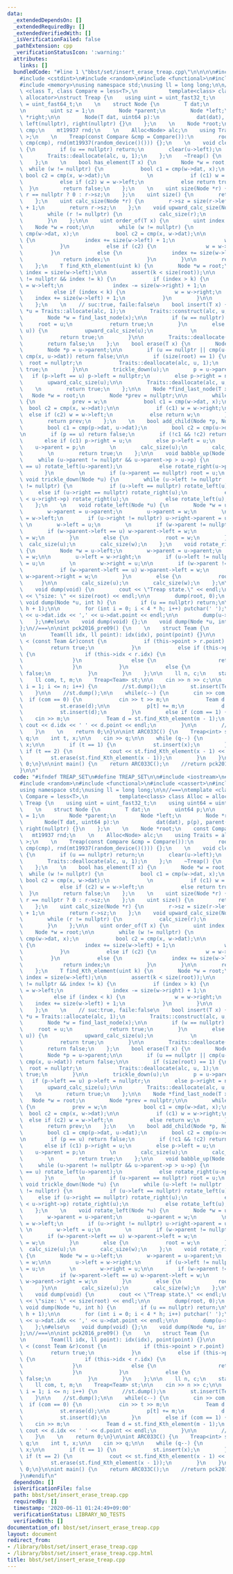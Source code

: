 ```yaml
---
data:
  _extendedDependsOn: []
  _extendedRequiredBy: []
  _extendedVerifiedWith: []
  _isVerificationFailed: false
  _pathExtension: cpp
  _verificationStatusIcon: ':warning:'
  attributes:
    links: []
  bundledCode: "#line 1 \"bbst/set/insert_erase_treap.cpp\"\n\n\n\n#include <iostream>\n\
    #include <cstdint>\n#include <random>\n#include <functional>\n#include <cassert>\n\
    #include <memory>\nusing namespace std;\nusing ll = long long;\n\n//===\ntemplate\
    \ <class T, class Compare = less<T>,\n          template<class> class Alloc =\
    \ allocator>\nstruct Treap {\n    using uint = uint_fast32_t;\n    using uint64\
    \ = uint_fast64_t;\n    \n    struct Node {\n        T dat;\n        uint64 p;\n\
    \n        uint sz = 1;\n        Node *parent;\n        Node *left;\n        Node\
    \ *right;\n\n        Node(T dat, uint64 p):\n            dat(dat), p(p), parent(nullptr),\
    \ left(nullptr), right(nullptr) {}\n    };\n    \n    Node *root;\n    const Compare\
    \ cmp;\n    mt19937 rnd;\n    \n    Alloc<Node> alc;\n    using Traits = allocator_traits<Alloc<Node>\
    \ >;\n    \n    Treap(const Compare &cmp = Compare()):\n        root(nullptr),\
    \ cmp(cmp), rnd(mt19937(random_device()())) {};\n    \n    void clear(Node *u)\
    \ {\n        if (u == nullptr) return;\n        clear(u->left);\n        clear(u->right);\n\
    \        Traits::deallocate(alc, u, 1);\n    };\n    ~Treap() {\n        clear(root);\n\
    \    };\n    \n    bool has_element(T x) {\n        Node *w = root;\n\n      \
    \  while (w != nullptr) {\n            bool c1 = cmp(w->dat, x);\n           \
    \ bool c2 = cmp(x, w->dat);\n            \n            if (c1) w = w->right;\n\
    \            else if (c2) w = w->left;\n            else return true;\n      \
    \  }\n        return false;\n    };\n    \n    uint size(Node *r) {\n        return\
    \ r == nullptr ? 0 : r->sz;\n    };\n    uint size() {\n        return size(root);\n\
    \    };\n    uint calc_size(Node *r) {\n        r->sz = size(r->left) + size(r->right)\
    \ + 1;\n        return r->sz;\n    };\n    void upward_calc_size(Node *r) {\n\
    \        while (r != nullptr) {\n            calc_size(r);\n            r = r->parent;\n\
    \        }\n    };\n\n    uint order_of(T x) {\n        uint index = 0;\n    \
    \    Node *w = root;\n\n        while (w != nullptr) {\n            bool c1 =\
    \ cmp(w->dat, x);\n            bool c2 = cmp(x, w->dat);\n\n            if (c1)\
    \ {\n                index += size(w->left) + 1;\n                w = w->right;\n\
    \            }\n            else if (c2) {\n                w = w->left;\n   \
    \         }\n            else {\n                index += size(w->left);\n   \
    \             return index;\n            }\n        }\n\n        return -1;\n\
    \    };\n    T find_Kth_element(uint k) {\n        Node *w = root;\n        uint\
    \ index = size(w->left);\n\n        assert(k < size(root));\n\n        while (w\
    \ != nullptr && index != k) {\n            if (index > k) {\n                w\
    \ = w->left;\n                index -= size(w->right) + 1;\n            }\n  \
    \          else if (index < k) {\n                w = w->right;\n            \
    \    index += size(w->left) + 1;\n            }\n        }\n\n        return w->dat;\n\
    \    };\n    \n    // suc:true, faile:false\n    bool insert(T x) {\n        Node\
    \ *u = Traits::allocate(alc, 1);\n        Traits::construct(alc, u, x, (uint64)rnd());\n\
    \        Node *w = find_last_node(x);\n\n        if (w == nullptr) {\n       \
    \     root = u;\n            return true;\n        }\n        else if(add_child(w,\
    \ u)) {\n            upward_calc_size(u);\n            \n            babble_up(u);\n\
    \            return true;\n        }\n\n        Traits::deallocate(alc, u, 1);\n\
    \        return false;\n    };\n    bool erase(T x) {\n        Node *u = find_last_node(x);\n\
    \        Node *p = u->parent;\n\n        if (u == nullptr || cmp(u->dat, x) ||\
    \ cmp(x, u->dat)) return false;\n\n        if (size(root) == 1) {\n          \
    \  root = nullptr;\n            Traits::deallocate(alc, u, 1);\n            return\
    \ true;\n        }\n\n        trickle_down(u);\n        p = u->parent;\n     \
    \   if (p->left == u) p->left = nullptr;\n        else p->right = nullptr;\n\n\
    \        upward_calc_size(u);\n\n        Traits::deallocate(alc, u, 1);\n    \
    \    \n        return true;\n    };\n\n    Node *find_last_node(T x) {\n     \
    \   Node *w = root;\n        Node *prev = nullptr;\n\n        while (w != nullptr)\
    \ {\n            prev = w;\n            bool c1 = cmp(w->dat, x);\n          \
    \  bool c2 = cmp(x, w->dat);\n\n            if (c1) w = w->right;\n          \
    \  else if (c2) w = w->left;\n            else return w;\n        }\n        \n\
    \        return prev;\n    };\n    \n    bool add_child(Node *p, Node *u) {\n\
    \        bool c1 = cmp(p->dat, u->dat);\n        bool c2 = cmp(u->dat, p->dat);\n\
    \n        if (p == u) return false;\n        if (!c1 && !c2) return false;\n \
    \       else if (c1) p->right = u;\n        else p->left = u;\n        \n    \
    \    u->parent = p;\n        \n        calc_size(u);\n        calc_size(p);\n\
    \        \n        return true;\n    };\n\n    void babble_up(Node *u) {\n   \
    \     while (u->parent != nullptr && u->parent->p > u->p) {\n            if (u->parent->right\
    \ == u) rotate_left(u->parent);\n            else rotate_right(u->parent);\n \
    \       }\n        \n        if (u->parent == nullptr) root = u;\n    };\n   \
    \ void trickle_down(Node *u) {\n        while (u->left != nullptr || u->right\
    \ != nullptr) {\n            if (u->left == nullptr) rotate_left(u);\n       \
    \     else if (u->right == nullptr) rotate_right(u);\n            else if (u->left->p\
    \ < u->right->p) rotate_right(u);\n            else rotate_left(u);\n        }\n\
    \    };\n    \n    void rotate_left(Node *u) {\n        Node *w = u->right;\n\
    \        w->parent = u->parent;\n        u->parent = w;\n        \n        u->right\
    \ = w->left;\n        if (u->right != nullptr) u->right->parent = u;\n       \
    \ \n        w->left = u;\n        \n        if (w->parent != nullptr) {\n    \
    \        if (w->parent->left == u) w->parent->left = w;\n            else w->parent->right\
    \ = w;\n        }\n        else {\n            root = w;\n        }\n\n      \
    \  calc_size(u);\n        calc_size(w);\n    };\n    void rotate_right(Node *u)\
    \ {\n        Node *w = u->left;\n        w->parent = u->parent;\n        u->parent\
    \ = w;\n\n        u->left = w->right;\n        if (u->left != nullptr) u->left->parent\
    \ = u;\n        \n        w->right = u;\n\n        if (w->parent != nullptr) {\n\
    \            if (w->parent->left == u) w->parent->left = w;\n            else\
    \ w->parent->right = w;\n        }\n        else {\n            root = w;\n  \
    \      }\n\n        calc_size(u);\n        calc_size(w);\n    };\n\n#ifndef NODEBUG\n\
    \    void dump(void) {\n        cout << \"Treap state.\" << endl;\n        cout\
    \ << \"size: \" << size(root) << endl;\n\n        dump(root, 0);\n    };\n   \
    \ void dump(Node *u, int h) {\n        if (u == nullptr) return;\n\n        dump(u->right,\
    \ h + 1);\n\n        for (int i = 0; i < 4 * h; i++) putchar(' ');\n        cout\
    \ << u->dat.idx << ',' << u->dat.point << endl;\n\n        dump(u->left, h + 1);\n\
    \    };\n#else\n    void dump(void) {};\n    void dump(Node *u, int h) {};\n#endif\n\
    };\n//===\n\nint pck2016_pre09() {\n    \n    struct Team {\n        ll idx, point;\n\
    \n        Team(ll idx, ll point): idx(idx), point(point) {}\n\n        bool operator\
    \ < (const Team &r)const {\n            if (this->point > r.point) {\n       \
    \         return true;\n            }\n            else if (this->point == r.point)\
    \ {\n                if (this->idx < r.idx) {\n                    return true;\n\
    \                }\n                else {\n                    return false;\n\
    \                }\n            }\n            else {\n                return\
    \ false;\n            }\n        }\n    };\n\n    ll n, c;\n    static ll p[100005];\n\
    \    ll com, t, m;\n    Treap<Team> st;\n\n    cin >> n >> c;\n\n    for (int\
    \ i = 1; i <= n; i++) {\n        //st.dump();\n        st.insert(Team(i, 0));\n\
    \    }\n\n    //st.dump();\n\n    while(c--) {\n        cin >> com;\n\n      \
    \  if (com == 0) {\n            cin >> t >> m;\n            Team d = Team(t, p[t]);\n\
    \            st.erase(d);\n\n            p[t] += m;\n            d.point += m;\n\
    \            st.insert(d);\n        }\n        else if (com == 1) {\n        \
    \    cin >> m;\n            Team d = st.find_Kth_element(m - 1);\n           \
    \ cout << d.idx << ' ' << d.point << endl;\n        }\n\n        //st.dump();\n\
    \    }\n    \n    return 0;\n}\n\nint ARC033C() {\n    Treap<int> st;\n    int\
    \ q;\n    int t, x;\n\n    cin >> q;\n\n    while (q--) {\n        cin >> t >>\
    \ x;\n\n        if (t == 1) {\n            st.insert(x);\n        }\n        else\
    \ if (t == 2) {\n            cout << st.find_Kth_element(x - 1) << endl;\n   \
    \         st.erase(st.find_Kth_element(x - 1));\n        }\n    }\n\n    return\
    \ 0;\n}\n\nint main() {\n    return ARC033C();\n    //return pck2016_pre09();\n\
    }\n\n"
  code: "#ifndef TREAP_SET\n#define TREAP_SET\n\n#include <iostream>\n#include <cstdint>\n\
    #include <random>\n#include <functional>\n#include <cassert>\n#include <memory>\n\
    using namespace std;\nusing ll = long long;\n\n//===\ntemplate <class T, class\
    \ Compare = less<T>,\n          template<class> class Alloc = allocator>\nstruct\
    \ Treap {\n    using uint = uint_fast32_t;\n    using uint64 = uint_fast64_t;\n\
    \    \n    struct Node {\n        T dat;\n        uint64 p;\n\n        uint sz\
    \ = 1;\n        Node *parent;\n        Node *left;\n        Node *right;\n\n \
    \       Node(T dat, uint64 p):\n            dat(dat), p(p), parent(nullptr), left(nullptr),\
    \ right(nullptr) {}\n    };\n    \n    Node *root;\n    const Compare cmp;\n \
    \   mt19937 rnd;\n    \n    Alloc<Node> alc;\n    using Traits = allocator_traits<Alloc<Node>\
    \ >;\n    \n    Treap(const Compare &cmp = Compare()):\n        root(nullptr),\
    \ cmp(cmp), rnd(mt19937(random_device()())) {};\n    \n    void clear(Node *u)\
    \ {\n        if (u == nullptr) return;\n        clear(u->left);\n        clear(u->right);\n\
    \        Traits::deallocate(alc, u, 1);\n    };\n    ~Treap() {\n        clear(root);\n\
    \    };\n    \n    bool has_element(T x) {\n        Node *w = root;\n\n      \
    \  while (w != nullptr) {\n            bool c1 = cmp(w->dat, x);\n           \
    \ bool c2 = cmp(x, w->dat);\n            \n            if (c1) w = w->right;\n\
    \            else if (c2) w = w->left;\n            else return true;\n      \
    \  }\n        return false;\n    };\n    \n    uint size(Node *r) {\n        return\
    \ r == nullptr ? 0 : r->sz;\n    };\n    uint size() {\n        return size(root);\n\
    \    };\n    uint calc_size(Node *r) {\n        r->sz = size(r->left) + size(r->right)\
    \ + 1;\n        return r->sz;\n    };\n    void upward_calc_size(Node *r) {\n\
    \        while (r != nullptr) {\n            calc_size(r);\n            r = r->parent;\n\
    \        }\n    };\n\n    uint order_of(T x) {\n        uint index = 0;\n    \
    \    Node *w = root;\n\n        while (w != nullptr) {\n            bool c1 =\
    \ cmp(w->dat, x);\n            bool c2 = cmp(x, w->dat);\n\n            if (c1)\
    \ {\n                index += size(w->left) + 1;\n                w = w->right;\n\
    \            }\n            else if (c2) {\n                w = w->left;\n   \
    \         }\n            else {\n                index += size(w->left);\n   \
    \             return index;\n            }\n        }\n\n        return -1;\n\
    \    };\n    T find_Kth_element(uint k) {\n        Node *w = root;\n        uint\
    \ index = size(w->left);\n\n        assert(k < size(root));\n\n        while (w\
    \ != nullptr && index != k) {\n            if (index > k) {\n                w\
    \ = w->left;\n                index -= size(w->right) + 1;\n            }\n  \
    \          else if (index < k) {\n                w = w->right;\n            \
    \    index += size(w->left) + 1;\n            }\n        }\n\n        return w->dat;\n\
    \    };\n    \n    // suc:true, faile:false\n    bool insert(T x) {\n        Node\
    \ *u = Traits::allocate(alc, 1);\n        Traits::construct(alc, u, x, (uint64)rnd());\n\
    \        Node *w = find_last_node(x);\n\n        if (w == nullptr) {\n       \
    \     root = u;\n            return true;\n        }\n        else if(add_child(w,\
    \ u)) {\n            upward_calc_size(u);\n            \n            babble_up(u);\n\
    \            return true;\n        }\n\n        Traits::deallocate(alc, u, 1);\n\
    \        return false;\n    };\n    bool erase(T x) {\n        Node *u = find_last_node(x);\n\
    \        Node *p = u->parent;\n\n        if (u == nullptr || cmp(u->dat, x) ||\
    \ cmp(x, u->dat)) return false;\n\n        if (size(root) == 1) {\n          \
    \  root = nullptr;\n            Traits::deallocate(alc, u, 1);\n            return\
    \ true;\n        }\n\n        trickle_down(u);\n        p = u->parent;\n     \
    \   if (p->left == u) p->left = nullptr;\n        else p->right = nullptr;\n\n\
    \        upward_calc_size(u);\n\n        Traits::deallocate(alc, u, 1);\n    \
    \    \n        return true;\n    };\n\n    Node *find_last_node(T x) {\n     \
    \   Node *w = root;\n        Node *prev = nullptr;\n\n        while (w != nullptr)\
    \ {\n            prev = w;\n            bool c1 = cmp(w->dat, x);\n          \
    \  bool c2 = cmp(x, w->dat);\n\n            if (c1) w = w->right;\n          \
    \  else if (c2) w = w->left;\n            else return w;\n        }\n        \n\
    \        return prev;\n    };\n    \n    bool add_child(Node *p, Node *u) {\n\
    \        bool c1 = cmp(p->dat, u->dat);\n        bool c2 = cmp(u->dat, p->dat);\n\
    \n        if (p == u) return false;\n        if (!c1 && !c2) return false;\n \
    \       else if (c1) p->right = u;\n        else p->left = u;\n        \n    \
    \    u->parent = p;\n        \n        calc_size(u);\n        calc_size(p);\n\
    \        \n        return true;\n    };\n\n    void babble_up(Node *u) {\n   \
    \     while (u->parent != nullptr && u->parent->p > u->p) {\n            if (u->parent->right\
    \ == u) rotate_left(u->parent);\n            else rotate_right(u->parent);\n \
    \       }\n        \n        if (u->parent == nullptr) root = u;\n    };\n   \
    \ void trickle_down(Node *u) {\n        while (u->left != nullptr || u->right\
    \ != nullptr) {\n            if (u->left == nullptr) rotate_left(u);\n       \
    \     else if (u->right == nullptr) rotate_right(u);\n            else if (u->left->p\
    \ < u->right->p) rotate_right(u);\n            else rotate_left(u);\n        }\n\
    \    };\n    \n    void rotate_left(Node *u) {\n        Node *w = u->right;\n\
    \        w->parent = u->parent;\n        u->parent = w;\n        \n        u->right\
    \ = w->left;\n        if (u->right != nullptr) u->right->parent = u;\n       \
    \ \n        w->left = u;\n        \n        if (w->parent != nullptr) {\n    \
    \        if (w->parent->left == u) w->parent->left = w;\n            else w->parent->right\
    \ = w;\n        }\n        else {\n            root = w;\n        }\n\n      \
    \  calc_size(u);\n        calc_size(w);\n    };\n    void rotate_right(Node *u)\
    \ {\n        Node *w = u->left;\n        w->parent = u->parent;\n        u->parent\
    \ = w;\n\n        u->left = w->right;\n        if (u->left != nullptr) u->left->parent\
    \ = u;\n        \n        w->right = u;\n\n        if (w->parent != nullptr) {\n\
    \            if (w->parent->left == u) w->parent->left = w;\n            else\
    \ w->parent->right = w;\n        }\n        else {\n            root = w;\n  \
    \      }\n\n        calc_size(u);\n        calc_size(w);\n    };\n\n#ifndef NODEBUG\n\
    \    void dump(void) {\n        cout << \"Treap state.\" << endl;\n        cout\
    \ << \"size: \" << size(root) << endl;\n\n        dump(root, 0);\n    };\n   \
    \ void dump(Node *u, int h) {\n        if (u == nullptr) return;\n\n        dump(u->right,\
    \ h + 1);\n\n        for (int i = 0; i < 4 * h; i++) putchar(' ');\n        cout\
    \ << u->dat.idx << ',' << u->dat.point << endl;\n\n        dump(u->left, h + 1);\n\
    \    };\n#else\n    void dump(void) {};\n    void dump(Node *u, int h) {};\n#endif\n\
    };\n//===\n\nint pck2016_pre09() {\n    \n    struct Team {\n        ll idx, point;\n\
    \n        Team(ll idx, ll point): idx(idx), point(point) {}\n\n        bool operator\
    \ < (const Team &r)const {\n            if (this->point > r.point) {\n       \
    \         return true;\n            }\n            else if (this->point == r.point)\
    \ {\n                if (this->idx < r.idx) {\n                    return true;\n\
    \                }\n                else {\n                    return false;\n\
    \                }\n            }\n            else {\n                return\
    \ false;\n            }\n        }\n    };\n\n    ll n, c;\n    static ll p[100005];\n\
    \    ll com, t, m;\n    Treap<Team> st;\n\n    cin >> n >> c;\n\n    for (int\
    \ i = 1; i <= n; i++) {\n        //st.dump();\n        st.insert(Team(i, 0));\n\
    \    }\n\n    //st.dump();\n\n    while(c--) {\n        cin >> com;\n\n      \
    \  if (com == 0) {\n            cin >> t >> m;\n            Team d = Team(t, p[t]);\n\
    \            st.erase(d);\n\n            p[t] += m;\n            d.point += m;\n\
    \            st.insert(d);\n        }\n        else if (com == 1) {\n        \
    \    cin >> m;\n            Team d = st.find_Kth_element(m - 1);\n           \
    \ cout << d.idx << ' ' << d.point << endl;\n        }\n\n        //st.dump();\n\
    \    }\n    \n    return 0;\n}\n\nint ARC033C() {\n    Treap<int> st;\n    int\
    \ q;\n    int t, x;\n\n    cin >> q;\n\n    while (q--) {\n        cin >> t >>\
    \ x;\n\n        if (t == 1) {\n            st.insert(x);\n        }\n        else\
    \ if (t == 2) {\n            cout << st.find_Kth_element(x - 1) << endl;\n   \
    \         st.erase(st.find_Kth_element(x - 1));\n        }\n    }\n\n    return\
    \ 0;\n}\n\nint main() {\n    return ARC033C();\n    //return pck2016_pre09();\n\
    }\n#endif\n"
  dependsOn: []
  isVerificationFile: false
  path: bbst/set/insert_erase_treap.cpp
  requiredBy: []
  timestamp: '2020-06-11 01:24:49+09:00'
  verificationStatus: LIBRARY_NO_TESTS
  verifiedWith: []
documentation_of: bbst/set/insert_erase_treap.cpp
layout: document
redirect_from:
- /library/bbst/set/insert_erase_treap.cpp
- /library/bbst/set/insert_erase_treap.cpp.html
title: bbst/set/insert_erase_treap.cpp
---
```

